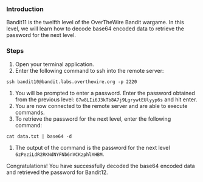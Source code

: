 ### Introduction

Bandit11 is the twelfth level of the OverTheWire Bandit wargame. In this level, we will learn how to decode base64 encoded data to retrieve the password for the next level.

### Steps

1. Open your terminal application.
2. Enter the following command to ssh into the remote server:

```
ssh bandit10@bandit.labs.overthewire.org -p 2220
```

1. You will be prompted to enter a password. Enter the password obtained from the previous level: `G7w8LIi6J3kTb8A7j9LgrywtEUlyyp6s` and hit enter.
2. You are now connected to the remote server and are able to execute commands.
3. To retrieve the password for the next level, enter the following command:

```
cat data.txt | base64 -d
```

1. The output of the command is the password for the next level `6zPeziLdR2RKNdNYFNb6nVCKzphlXHBM`.

Congratulations! You have successfully decoded the base64 encoded data and retrieved the password for Bandit12.
